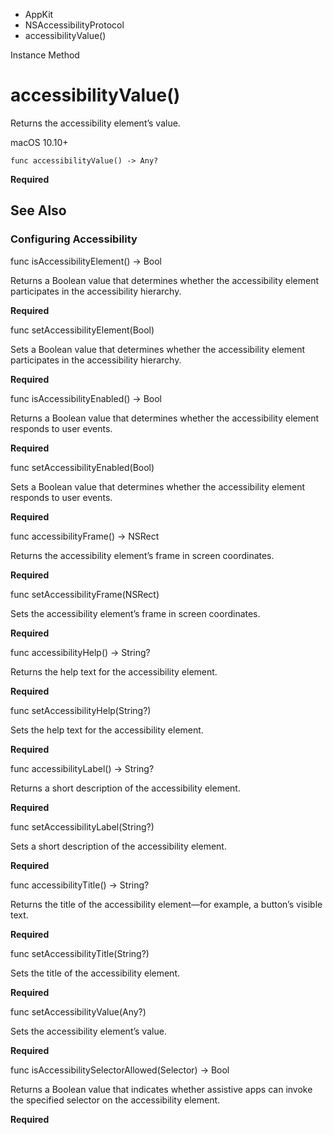 

- AppKit
- NSAccessibilityProtocol
-  accessibilityValue() 

Instance Method

# accessibilityValue()

Returns the accessibility element’s value.

macOS 10.10+

``` source
func accessibilityValue() -> Any?
```

**Required**

## See Also

### Configuring Accessibility

func isAccessibilityElement() -> Bool

Returns a Boolean value that determines whether the accessibility element participates in the accessibility hierarchy.

**Required**

func setAccessibilityElement(Bool)

Sets a Boolean value that determines whether the accessibility element participates in the accessibility hierarchy.

**Required**

func isAccessibilityEnabled() -> Bool

Returns a Boolean value that determines whether the accessibility element responds to user events.

**Required**

func setAccessibilityEnabled(Bool)

Sets a Boolean value that determines whether the accessibility element responds to user events.

**Required**

func accessibilityFrame() -> NSRect

Returns the accessibility element’s frame in screen coordinates.

**Required**

func setAccessibilityFrame(NSRect)

Sets the accessibility element’s frame in screen coordinates.

**Required**

func accessibilityHelp() -> String?

Returns the help text for the accessibility element.

**Required**

func setAccessibilityHelp(String?)

Sets the help text for the accessibility element.

**Required**

func accessibilityLabel() -> String?

Returns a short description of the accessibility element.

**Required**

func setAccessibilityLabel(String?)

Sets a short description of the accessibility element.

**Required**

func accessibilityTitle() -> String?

Returns the title of the accessibility element—for example, a button’s visible text.

**Required**

func setAccessibilityTitle(String?)

Sets the title of the accessibility element.

**Required**

func setAccessibilityValue(Any?)

Sets the accessibility element’s value.

**Required**

func isAccessibilitySelectorAllowed(Selector) -> Bool

Returns a Boolean value that indicates whether assistive apps can invoke the specified selector on the accessibility element.

**Required**

